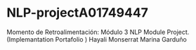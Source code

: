 # NLP-projectA01749447
Momento de Retroalimentación: Módulo 3 NLP Module Project. (Implemantation Portafolio )
Hayali Monserrat Marina Garduño
